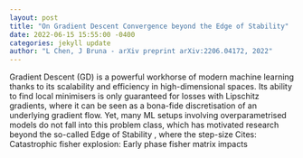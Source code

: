 ```yaml
--- 
layout: post 
title: "On Gradient Descent Convergence beyond the Edge of Stability" 
date: 2022-06-15 15:55:00 -0400 
categories: jekyll update 
author: "L Chen, J Bruna - arXiv preprint arXiv:2206.04172, 2022" 
--- 
```

Gradient Descent (GD) is a powerful workhorse of modern machine learning thanks to its scalability and efficiency in high-dimensional spaces. Its ability to find local minimisers is only guaranteed for losses with Lipschitz gradients, where it can be seen as a bona-fide discretisation of an underlying gradient flow. Yet, many ML setups involving overparametrised models do not fall into this problem class, which has motivated research beyond the so-called Edge of Stability , where the step-size Cites: Catastrophic fisher explosion: Early phase fisher matrix impacts
